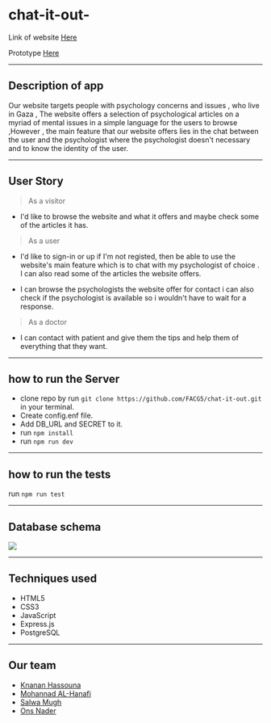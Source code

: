 # chat-it-out-

Link of website [Here ](https://chatitout-demo.herokuapp.com/)

Prototype [Here ](https://www.figma.com/file/ZWhrAfb41Qyqkz9arVEkcbaE/Untitled?node-id=0%3A1)

 ---------------------------

## Description of app

Our website targets people with psychology concerns and issues , who live in Gaza , The website offers a selection of psychological articles on a myriad of mental issues in a simple language for the users to browse ,However , the main feature that our website offers lies in the chat between the user and the psychologist where the psychologist doesn't necessary and to know the identity of the user.

 ---------------------------

## User Story

> As a visitor

- I'd like to browse the website and what it offers and maybe check some of the articles it has.

> As a user

- I'd like to sign-in or up if I'm not registed, then be able to use the website's main feature which is to chat with my psychologist of choice . I can also read some of the articles the website offers.

- I can browse the psychologists the website  offer for contact i can also check if the psychologist is available so i wouldn't have to wait for a response.

> As a doctor 
- I can contact with patient and give them the tips and help them of everything that they want.


 ---------------------------
 
## how to run the Server
- clone repo by run `git clone https://github.com/FACG5/chat-it-out.git` in your terminal.
- Create config.enf file.
- Add DB_URL and SECRET to it.
- run `npm install`
- run `npm run dev`

 ---------------------------

## how to run the tests
run `npm run test`

----

## Database schema

<img src="https://preview.ibb.co/e7Q4K9/68747470733a2f2f66696c65732e6769747465722e696d2f61646661617364662f4c6f6262792f365134412f646f776e6c6f61642e706e67.png">


------

## Techniques used

- HTML5
- CSS3
- JavaScript
- Express.js
- PostgreSQL
----

## Our team

- [Knanan Hassouna ](https://github.com/knanahassouna1)
- [Mohannad AL-Hanafi ](https://github.com/mohannadhanafi)
- [Salwa Mugh](https://github.com/SalwaMugh)
- [Ons Nader](https://github.com/OnsNader)
